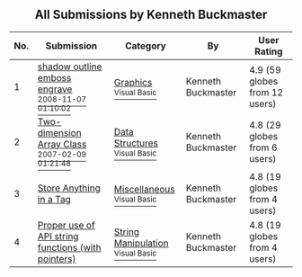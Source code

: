 ﻿<div align="center">

## All Submissions by Kenneth Buckmaster

</div>

No.  | Submission | Category | By   | User Rating
---- | ---------- | -------- | ---- | -----------
1 | [shadow outline emboss engrave<br /><sup>2008-11-07 01:10:02</sup>](https://github.com/Planet-Source-Code/kenneth-buckmaster-shadow-outline-emboss-engrave__1-71363) | [Graphics<br /><sup>Visual Basic</sup>](../ByCategory/graphics__1-46.md) | Kenneth Buckmaster | 4.9 (59 globes from 12 users)
2 | [Two\-dimension Array Class<br /><sup>2007-02-09 01:21:48</sup>](https://github.com/Planet-Source-Code/kenneth-buckmaster-two-dimension-array-class__1-67820) | [Data Structures<br /><sup>Visual Basic</sup>](../ByCategory/data-structures__1-33.md) | Kenneth Buckmaster | 4.8 (29 globes from 6 users)
3 | [Store Anything in a Tag<br />](https://github.com/Planet-Source-Code/kenneth-buckmaster-store-anything-in-a-tag__1-68205) | [Miscellaneous<br /><sup>Visual Basic</sup>](../ByCategory/miscellaneous__1-1.md) | Kenneth Buckmaster | 4.8 (19 globes from 4 users)
4 | [Proper use of API string functions \(with pointers\)<br />](https://github.com/Planet-Source-Code/kenneth-buckmaster-proper-use-of-api-string-functions-with-pointers__1-72035) | [String Manipulation<br /><sup>Visual Basic</sup>](../ByCategory/string-manipulation__1-5.md) | Kenneth Buckmaster | 4.8 (19 globes from 4 users)
